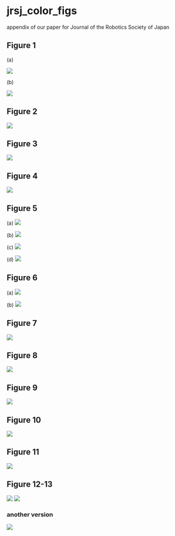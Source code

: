 # jrsj_color_figs
appendix of our paper for Journal of the Robotics Society of Japan


## Figure 1

(a)

![](./fig_1_a.png)

(b)

![](./fig_1_b.png)

## Figure 2

![](./fig_2.png)

## Figure 3

![](./fig_3.png)

## Figure 4

![](./fig_4.png)

## Figure 5

(a)
![](./fig_5_a.png)

(b)
![](./fig_5_b.png)

(c)
![](./fig_5_c.png)

(d)
![](./fig_5_d.png)

## Figure 6

(a)
![](./fig_6_a.png)

(b)
![](./fig_6_b.png)

## Figure 7

![](./fig_7.png)


## Figure 8

![](./fig_8.png)


## Figure 9

![](./fig_9.png)


## Figure 10

![](./fig_10.png)


## Figure 11

![](./fig_11.png)


## Figure 12-13

![](./fig_12.png)
![](./fig_13.png)

### another version

![](./fig_12_13_another.png)

